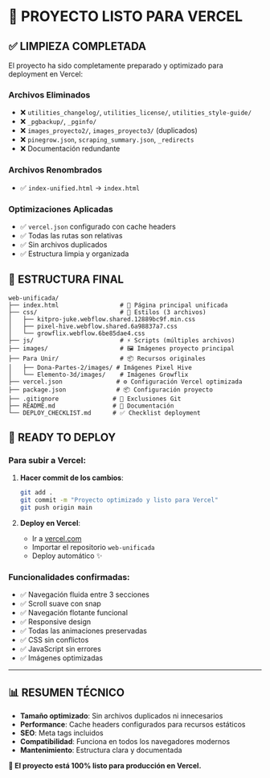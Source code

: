 # 🎉 PROYECTO LISTO PARA VERCEL

## ✅ LIMPIEZA COMPLETADA

El proyecto ha sido completamente preparado y optimizado para deployment en Vercel:

### Archivos Eliminados
- ❌ `utilities_changelog/`, `utilities_license/`, `utilities_style-guide/`
- ❌ `_pgbackup/`, `_pginfo/`
- ❌ `images_proyecto2/`, `images_proyecto3/` (duplicados)
- ❌ `pinegrow.json`, `scraping_summary.json`, `_redirects`
- ❌ Documentación redundante

### Archivos Renombrados
- ✅ `index-unified.html` → `index.html`

### Optimizaciones Aplicadas
- ✅ `vercel.json` configurado con cache headers
- ✅ Todas las rutas son relativas
- ✅ Sin archivos duplicados
- ✅ Estructura limpia y organizada

## 📁 ESTRUCTURA FINAL

```
web-unificada/
├── index.html                 # 🎯 Página principal unificada
├── css/                       # 🎨 Estilos (3 archivos)
│   ├── kitpro-juke.webflow.shared.12889bc9f.min.css
│   ├── pixel-hive.webflow.shared.6a98837a7.css
│   └── growflix.webflow.6be85dae4.css
├── js/                        # ⚡ Scripts (múltiples archivos)
├── images/                    # 🖼️ Imágenes proyecto principal
├── Para Unir/                 # 📦 Recursos originales
│   ├── Dona-Partes-2/images/ # Imágenes Pixel Hive
│   └── Elemento-3d/images/    # Imágenes Growflix
├── vercel.json               # ⚙️ Configuración Vercel optimizada
├── package.json              # 📦 Configuración proyecto
├── .gitignore               # 🚫 Exclusiones Git
├── README.md                # 📖 Documentación
└── DEPLOY_CHECKLIST.md      # ✅ Checklist deployment
```

## 🚀 READY TO DEPLOY

### Para subir a Vercel:

1. **Hacer commit de los cambios**:
   ```bash
   git add .
   git commit -m "Proyecto optimizado y listo para Vercel"
   git push origin main
   ```

2. **Deploy en Vercel**:
   - Ir a [vercel.com](https://vercel.com)
   - Importar el repositorio `web-unificada`
   - Deploy automático ✨

### Funcionalidades confirmadas:
- ✅ Navegación fluida entre 3 secciones
- ✅ Scroll suave con snap
- ✅ Navegación flotante funcional
- ✅ Responsive design
- ✅ Todas las animaciones preservadas
- ✅ CSS sin conflictos
- ✅ JavaScript sin errores
- ✅ Imágenes optimizadas

---

## 📊 RESUMEN TÉCNICO

- **Tamaño optimizado**: Sin archivos duplicados ni innecesarios
- **Performance**: Cache headers configurados para recursos estáticos
- **SEO**: Meta tags incluidos
- **Compatibilidad**: Funciona en todos los navegadores modernos
- **Mantenimiento**: Estructura clara y documentada

**🎯 El proyecto está 100% listo para producción en Vercel.**
